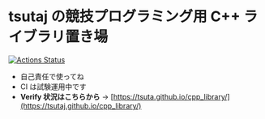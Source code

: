 # tsutaj の競技プログラミング用 C++ ライブラリ置き場

<!-- [![Build Status](https://travis-ci.com/tsutaj/cpp_library.svg?branch=master)](https://travis-ci.com/tsutaj/cpp_library) -->

[![Actions Status](https://github.com/tsutaj/cpp_library/workflows/verify/badge.svg)](https://github.com/tsutaj/cpp_library/actions)

* 自己責任で使ってね
* CI は試験運用中です
* **Verify 状況はこちらから** → [https://tsuta.github.io/cpp_library/](https://tsutaj.github.io/cpp_library/)
